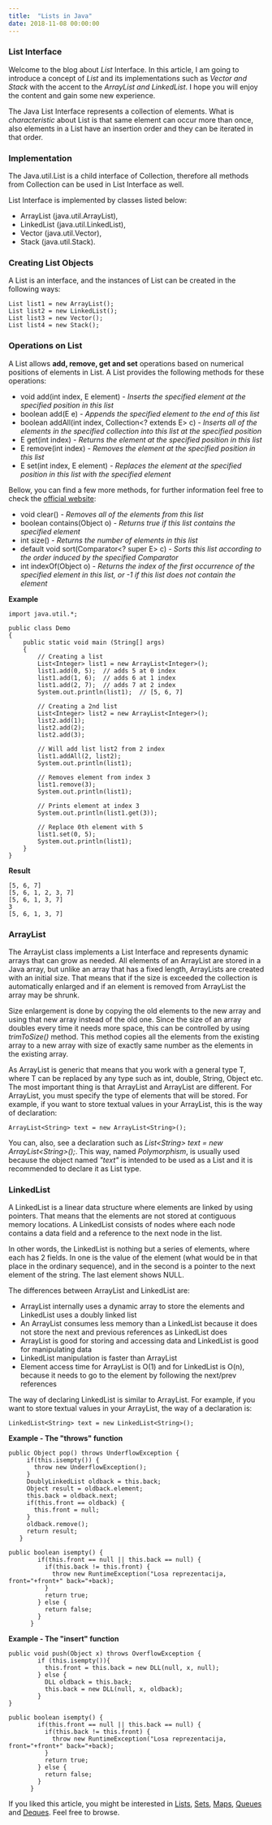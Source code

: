 ```yaml
---
title:  "Lists in Java"
date: 2018-11-08 00:00:00
---
```


### <a href="#list-interface" name="list-interface"><i class="fa fa-link anchor" aria-hidden="true"></i></a> List Interface

Welcome to the blog about *List* Interface. In this article, I am going to introduce a concept of *List* and its implementations such as *Vector and Stack* with the accent to the *ArrayList and LinkedList*. I hope you will enjoy the content and gain some new experience.

The Java List Interface represents a collection of elements. What is *characteristic* about List is that same element can occur more than once, also elements in a List have an insertion order and they can be iterated in that order. 

### <a href="#implementation" name="implementation"><i class="fa fa-link anchor" aria-hidden="true"></i></a> Implementation

The Java.util.List is a child interface of Collection, therefore all methods from Collection can be used in List Interface as well.

List Interface is implemented by classes listed below:
* ArrayList (java.util.ArrayList),
* LinkedList (java.util.LinkedList),
* Vector (java.util.Vector),
* Stack (java.util.Stack).

### <a href="#creating-list-objects" name="creating-list-objects"><i class="fa fa-link anchor" aria-hidden="true"></i></a> Creating List Objects

A List is an interface, and the instances of List can be created in the following ways:

```
List list1 = new ArrayList();
List list2 = new LinkedList();
List list3 = new Vector(); 
List list4 = new Stack(); 
```

### <a href="#operations-on-list" name="operations-on-list"><i class="fa fa-link anchor" aria-hidden="true"></i></a> Operations on List

A List allows **add, remove, get and set** operations based on numerical positions of elements in List. A List provides the following methods for these operations:

* void add(int index, E element) - *Inserts the specified element at the specified position in this list*
* boolean	add(E e) - *Appends the specified element to the end of this list*
* boolean	addAll(int index, Collection<? extends E> c) - *Inserts all of the elements in the specified collection into this list at the specified position*
* E	get(int index) - *Returns the element at the specified position in this list*
* E	remove(int index) - *Removes the element at the specified position in this list*
* E	set(int index, E element) - *Replaces the element at the specified position in this list with the specified element*

Bellow, you can find a few more methods, for further information feel free to check the <a href="https://docs.oracle.com/javase/9/docs/api/java/util/List.html">official website</a>:
* void	clear() - *Removes all of the elements from this list*
* boolean	contains(Object o) - *Returns true if this list contains the specified element*
* int	size() - *Returns the number of elements in this list*
* default void	sort(Comparator<? super E> c) - *Sorts this list according to the order induced by the specified Comparator*
* int	indexOf(Object o) - *Returns the index of the first occurrence of the specified element in this list, or -1 if this list does not contain the element*

**Example**
```
import java.util.*; 
  
public class Demo 
{ 
    public static void main (String[] args) 
    { 
        // Creating a list 
        List<Integer> list1 = new ArrayList<Integer>(); 
        list1.add(0, 5);  // adds 5 at 0 index 
        list1.add(1, 6);  // adds 6 at 1 index
        list1.add(2, 7);  // adds 7 at 2 index
        System.out.println(list1);  // [5, 6, 7] 
  
        // Creating a 2nd list
        List<Integer> list2 = new ArrayList<Integer>(); 
        list2.add(1); 
        list2.add(2); 
        list2.add(3); 
  
        // Will add list list2 from 2 index 
        list1.addAll(2, list2); 
        System.out.println(list1); 
  
        // Removes element from index 3 
        list1.remove(3);      
        System.out.println(list1); 
  
        // Prints element at index 3 
        System.out.println(list1.get(3)); 
  
        // Replace 0th element with 5 
        list1.set(0, 5);    
        System.out.println(list1);  
    } 
}
```
**Result**
```
[5, 6, 7]
[5, 6, 1, 2, 3, 7]
[5, 6, 1, 3, 7]
3
[5, 6, 1, 3, 7]
```

### <a href="#arrayList" name="arrayList"><i class="fa fa-link anchor" aria-hidden="true"></i></a> ArrayList

The ArrayList class implements a List Interface and represents dynamic arrays that can grow as needed. All elements of an ArrayList are stored in a Java array, but unlike an array that has a fixed length, ArrayLists are created with an initial size. That means that if the size is exceeded the collection is automatically enlarged and if an element is removed from ArrayList the array may be shrunk.

Size enlargement is done by copying the old elements to the new array and using that new array instead of the old one. Since the size of an array doubles every time it needs more space, this can be controlled by using *trimToSize()* method. This method copies all the elements from the existing array to a new array with size of exactly same number as the elements in the existing array.

As ArrayList is generic that means that you work with a general type T, where T can be replaced by any type such as int, double, String, Object etc. The most important thing is that ArrayList and ArrayList<T> are different. For ArrayList, you must specify the type of elements that will be stored. For example, if you want to store textual values in your ArrayList, this is the way of declaration:
```
ArrayList<String> text = new ArrayList<String>();
```

You can, also, see a declaration such as *List<&#xfeff;String> text = new ArrayList<&#xfeff;String>();*. This way, named *Polymorphism*, is usually used because the object named *"text"* is intended to be used as a List and it is recommended to declare it as List<String> type.
 
### <a href="#linkedList" name="linkedList"><i class="fa fa-link anchor" aria-hidden="true"></i></a> LinkedList

A LinkedList is a linear data structure where elements are linked by using pointers. That means that the elements are not stored at contiguous memory locations. A LinkedList consists of nodes where each node contains a data field and a reference to the next node in the list.

In other words, the LinkedList is nothing but a series of elements, where each has 2 fields. In one is the value of the element (what would be in that place in the ordinary sequence), and in the second is a pointer to the next element of the string. The last element shows NULL.

The differences between ArrayList and LinkedList are:
* ArrayList internally uses a dynamic array to store the elements and LinkedList uses a doubly linked list
* An ArrayList consumes less memory than a LinkedList because it does not store the next and previous references as LinkedList does
* ArrayList is good for storing and accessing data and LinkedList is good for manipulating data
* LinkedList manipulation is faster than ArrayList
* Element access time for ArrayList is O(1) and for LinkedList is O(n), because it needs to go to the element by following the next/prev references

The way of declaring LinkedList is similar to ArrayList. For example, if you want to store textual values in your ArrayList, the way of a declaration is:
```
LinkedList<String> text = new LinkedList<String>();
```

**Example - The "throws" function**
```
public Object pop() throws UnderflowException {
     if(this.isempty()) {
       throw new UnderflowException();
     }
     DoublyLinkedList oldback = this.back;
     Object result = oldback.element;
     this.back = oldback.next;
     if(this.front == oldback) {
       this.front = null;
     }
     oldback.remove();
     return result;
   }

public boolean isempty() {
        if(this.front == null || this.back == null) {
          if(this.back != this.front) {
            throw new RuntimeException("Losa reprezentacija, front="+front+" back="+back);
          }
          return true;
        } else {
          return false;
        }
      }
```
**Example - The "insert" function**
```
public void push(Object x) throws OverflowException {
        if (this.isempty()){
          this.front = this.back = new DLL(null, x, null);
        } else {
          DLL oldback = this.back;
          this.back = new DLL(null, x, oldback);
        }
}

public boolean isempty() {
        if(this.front == null || this.back == null) {
          if(this.back != this.front) {
            throw new RuntimeException("Losa reprezentacija, front="+front+" back="+back);
          }
          return true;
        } else {
          return false;
        }
      }
```

If you liked this article, you might be interested in <a href="https://programiranjepro.github.io/ivanursul/articles/java/lists">Lists</a>, <a href="https://programiranjepro.github.io/ivanursul/articles/java/sets">Sets</a>, <a href="https://programiranjepro.github.io/ivanursul/articles/java/maps">Maps</a>, <a href="https://programiranjepro.github.io/ivanursul/articles/java/queues">Queues</a> and <a href="https://programiranjepro.github.io/ivanursul/articles/java/deques">Deques</a>. Feel free to browse.
